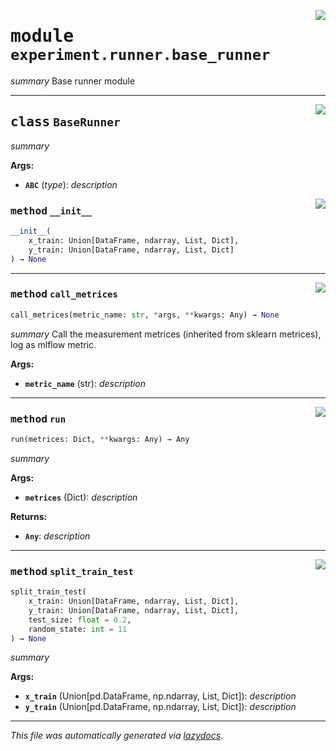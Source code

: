 <!-- markdownlint-disable -->

<a href="../klops/experiment/runner/base_runner.py#L0"><img align="right" style="float:right;" src="https://img.shields.io/badge/-source-cccccc?style=flat-square"></a>

# <kbd>module</kbd> `experiment.runner.base_runner`
_summary_ Base runner module 



---

<a href="../klops/experiment/runner/base_runner.py#L18"><img align="right" style="float:right;" src="https://img.shields.io/badge/-source-cccccc?style=flat-square"></a>

## <kbd>class</kbd> `BaseRunner`
_summary_ 



**Args:**
 
 - <b>`ABC`</b> (_type_):  _description_ 

<a href="../klops/experiment/runner/base_runner.py#L24"><img align="right" style="float:right;" src="https://img.shields.io/badge/-source-cccccc?style=flat-square"></a>

### <kbd>method</kbd> `__init__`

```python
__init__(
    x_train: Union[DataFrame, ndarray, List, Dict],
    y_train: Union[DataFrame, ndarray, List, Dict]
) → None
```








---

<a href="../klops/experiment/runner/base_runner.py#L52"><img align="right" style="float:right;" src="https://img.shields.io/badge/-source-cccccc?style=flat-square"></a>

### <kbd>method</kbd> `call_metrices`

```python
call_metrices(metric_name: str, *args, **kwargs: Any) → None
```

_summary_ Call the measurement metrices (inherited from sklearn metrices), log as mlflow metric. 

**Args:**
 
 - <b>`metric_name`</b> (str):  _description_ 

---

<a href="../klops/experiment/runner/base_runner.py#L28"><img align="right" style="float:right;" src="https://img.shields.io/badge/-source-cccccc?style=flat-square"></a>

### <kbd>method</kbd> `run`

```python
run(metrices: Dict, **kwargs: Any) → Any
```

_summary_ 



**Args:**
 
 - <b>`metrices`</b> (Dict):  _description_ 



**Returns:**
 
 - <b>`Any`</b>:  _description_ 

---

<a href="../klops/experiment/runner/base_runner.py#L39"><img align="right" style="float:right;" src="https://img.shields.io/badge/-source-cccccc?style=flat-square"></a>

### <kbd>method</kbd> `split_train_test`

```python
split_train_test(
    x_train: Union[DataFrame, ndarray, List, Dict],
    y_train: Union[DataFrame, ndarray, List, Dict],
    test_size: float = 0.2,
    random_state: int = 11
) → None
```

_summary_ 



**Args:**
 
 - <b>`x_train`</b> (Union[pd.DataFrame, np.ndarray, List, Dict]):  _description_ 
 - <b>`y_train`</b> (Union[pd.DataFrame, np.ndarray, List, Dict]):  _description_ 




---

_This file was automatically generated via [lazydocs](https://github.com/ml-tooling/lazydocs)._
